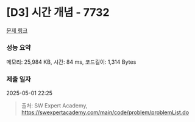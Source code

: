 # [D3] 시간 개념 - 7732 

[문제 링크](https://swexpertacademy.com/main/code/problem/problemDetail.do?contestProbId=AWrDLM0aRA8DFARG) 

### 성능 요약

메모리: 25,984 KB, 시간: 84 ms, 코드길이: 1,314 Bytes

### 제출 일자

2025-05-01 22:25



> 출처: SW Expert Academy, https://swexpertacademy.com/main/code/problem/problemList.do